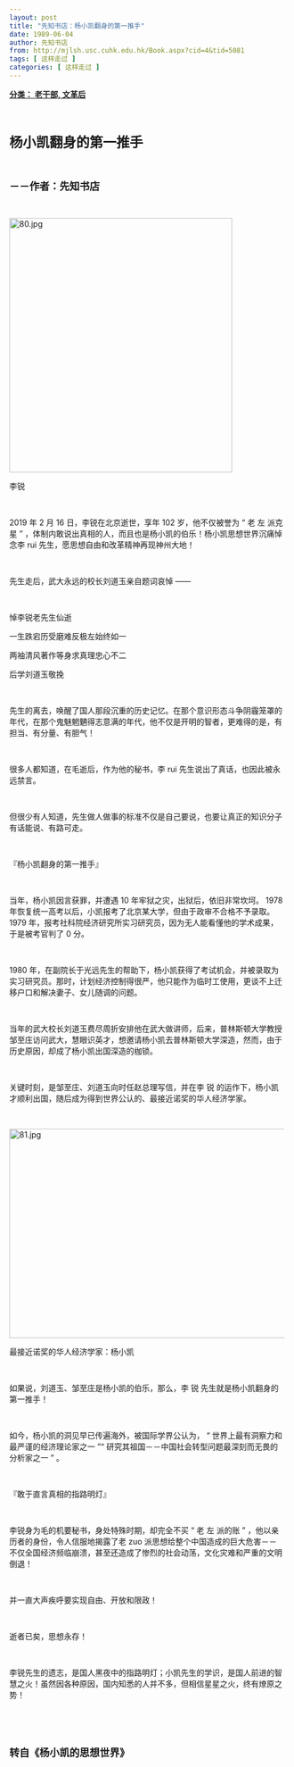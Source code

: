 ```yaml
---
layout: post
title: "先知书店：杨小凯翻身的第一推手"
date: 1989-06-04
author: 先知书店
from: http://mjlsh.usc.cuhk.edu.hk/Book.aspx?cid=4&tid=5081
tags: [ 这样走过 ]
categories: [ 这样走过 ]
---
```


<div style="margin: 15px 10px 10px 0px;">
 <div>
  <span id="ctl00_ContentPlaceHolder1_chapter1_SubjectLabel" style="font-weight:bold;text-decoration:underline;">
   分类： 老干部, 文革后
  </span>
 </div>
 <p class="p1">
  <b>
   <font size="5">
    <span class="s1">
    </span>
    <br/>
   </font>
  </b>
 </p>
 <p class="p2">
  <span class="s1">
   <b>
    <font size="5">
     杨小凯翻身的第一推手
    </font>
   </b>
  </span>
 </p>
 <p class="p1">
  <b>
   <font size="4">
    <span class="s1">
    </span>
    <br/>
   </font>
  </b>
 </p>
 <p class="p2">
  <span class="s1">
   <b>
    <font size="4">
     －－作者：先知书店
    </font>
   </b>
  </span>
 </p>
 <p class="p1">
  <span class="s1">
  </span>
  <br/>
 </p>
 <p class="p3">
  <span class="s1">
   <img alt="80.jpg" border="0" height="456" src="/medias/contents/5081/80.jpg" width="400"/>
  </span>
 </p>
 <p class="p2">
  <span class="s1">
   李锐
  </span>
 </p>
 <p class="p1">
  <span class="s1">
  </span>
  <br/>
 </p>
 <p class="p2">
  <span class="s2">
   2019
  </span>
  <span class="s1">
   年
  </span>
  <span class="s2">
   2
  </span>
  <span class="s1">
   月
  </span>
  <span class="s2">
   16
  </span>
  <span class="s1">
   日，李锐在北京逝世，享年
  </span>
  <span class="s2">
   102
  </span>
  <span class="s1">
   岁，他不仅被誉为
  </span>
  <span class="s2">
   “
  </span>
  <span class="s1">
   老
  </span>
  <span class="s2">
   左
  </span>
  <span class="s1">
   派克星
  </span>
  <span class="s2">
   ”
  </span>
  <span class="s1">
   ，体制内敢说出真相的人，而且也是杨小凯的伯乐！杨小凯思想世界沉痛悼念李
  </span>
  <span class="s2">
   rui
  </span>
  <span class="s1">
   先生，愿思想自由和改革精神再现神州大地！
  </span>
 </p>
 <p class="p1">
  <span class="s1">
  </span>
  <br/>
 </p>
 <p class="p2">
  <span class="s1">
   先生走后，武大永远的校长刘道玉亲自题词哀悼
  </span>
  <span class="s2">
   ——
  </span>
 </p>
 <p class="p1">
  <span class="s1">
  </span>
  <br/>
 </p>
 <p class="p2">
  <span class="s1">
   悼李锐老先生仙逝
  </span>
 </p>
 <p class="p2">
  <span class="s1">
   一生跌宕历受磨难反极左始终如一
  </span>
 </p>
 <p class="p2">
  <span class="s1">
   两袖清风著作等身求真理忠心不二
  </span>
 </p>
 <p class="p2">
  <span class="s1">
   后学刘道玉敬挽
  </span>
 </p>
 <p class="p1">
  <span class="s1">
  </span>
  <br/>
 </p>
 <p class="p2">
  <span class="s1">
   先生的离去，唤醒了国人那段沉重的历史记忆。在那个意识形态斗争阴霾笼罩的年代，在那个鬼魅魍魉得志意满的年代，他不仅是开明的智者，更难得的是，有担当、有分量、有胆气！
  </span>
 </p>
 <p class="p1">
  <span class="s1">
  </span>
  <br/>
 </p>
 <p class="p2">
  <span class="s1">
   很多人都知道，在毛逝后，作为他的秘书，李
  </span>
  <span class="s2">
   rui
  </span>
  <span class="s1">
   先生说出了真话，也因此被永远禁言。
  </span>
 </p>
 <p class="p1">
  <span class="s1">
  </span>
  <br/>
 </p>
 <p class="p2">
  <span class="s1">
   但很少有人知道，先生做人做事的标准不仅是自己要说，也要让真正的知识分子有话能说、有路可走。
  </span>
 </p>
 <p class="p1">
  <span class="s1">
  </span>
  <br/>
 </p>
 <p class="p2">
  <span class="s1">
   『杨小凯翻身的第一推手』
  </span>
 </p>
 <p class="p1">
  <span class="s1">
  </span>
  <br/>
 </p>
 <p class="p2">
  <span class="s1">
   当年，杨小凯因言获罪，并遭遇
  </span>
  <span class="s2">
   10
  </span>
  <span class="s1">
   年牢狱之灾，出狱后，依旧非常坎坷。
  </span>
  <span class="s2">
   1978
  </span>
  <span class="s1">
   年恢复统一高考以后，小凯报考了北京某大学，但由于政审不合格不予录取。
  </span>
  <span class="s2">
   1979
  </span>
  <span class="s1">
   年，报考社科院经济研究所实习研究员，因为无人能看懂他的学术成果，于是被考官判了
  </span>
  <span class="s2">
   0
  </span>
  <span class="s1">
   分。
  </span>
 </p>
 <p class="p1">
  <span class="s1">
  </span>
  <br/>
 </p>
 <p class="p2">
  <span class="s2">
   1980
  </span>
  <span class="s1">
   年，在副院长于光远先生的帮助下，杨小凯获得了考试机会，并被录取为实习研究员。那时，计划经济控制得很严，他只能作为临时工使用，更谈不上迁移户口和解决妻子、女儿随调的问题。
  </span>
 </p>
 <p class="p1">
  <span class="s1">
  </span>
  <br/>
 </p>
 <p class="p2">
  <span class="s1">
   当年的武大校长刘道玉费尽周折安排他在武大做讲师，后来，普林斯顿大学教授邹至庄访问武大，慧眼识英才，想邀请杨小凯去普林斯顿大学深造，然而，由于历史原因，却成了杨小凯出国深造的枷锁。
  </span>
 </p>
 <p class="p1">
  <span class="s1">
  </span>
  <br/>
 </p>
 <p class="p2">
  <span class="s1">
   关键时刻，是邹至庄、刘道玉向时任赵总理写信，并在李
  </span>
  <span class="s2">
   锐
  </span>
  <span class="s1">
   的运作下，杨小凯才顺利出国，随后成为得到世界公认的、最接近诺奖的华人经济学家。
  </span>
 </p>
 <p class="p1">
  <span class="s1">
  </span>
  <br/>
 </p>
 <p class="p3">
  <span class="s1">
   <img alt="81.jpg" border="0" height="375" src="/medias/contents/5081/81.jpg" width="500"/>
  </span>
 </p>
 <p class="p2">
  <span class="s1">
   最接近诺奖的华人经济学家：杨小凯
  </span>
 </p>
 <p class="p1">
  <span class="s1">
  </span>
  <br/>
 </p>
 <p class="p2">
  <span class="s1">
   如果说，刘道玉、邹至庄是杨小凯的伯乐，那么，李
   <font face="Trebuchet MS">
    锐
   </font>
  </span>
  <span class="s1">
   先生就是杨小凯翻身的第一推手！
  </span>
 </p>
 <p class="p1">
  <span class="s1">
  </span>
  <br/>
 </p>
 <p class="p2">
  <span class="s1">
   如今，杨小凯的洞见早已传遍海外，被国际学界公认为，
  </span>
  <span class="s2">
   “
  </span>
  <span class="s1">
   世界上最有洞察力和最严谨的经济理论家之一
  </span>
  <span class="s2">
   ”“
  </span>
  <span class="s1">
   研究其祖国－－中国社会转型问题最深刻而无畏的分析家之一
  </span>
  <span class="s2">
   ”
  </span>
  <span class="s1">
   。
  </span>
 </p>
 <p class="p1">
  <span class="s1">
  </span>
  <br/>
 </p>
 <p class="p2">
  <span class="s1">
   『敢于直言真相的指路明灯』
  </span>
 </p>
 <p class="p1">
  <span class="s1">
  </span>
  <br/>
 </p>
 <p class="p2">
  <span class="s1">
   李锐身为毛的机要秘书，身处特殊时期，却完全不买
  </span>
  <span class="s2">
   “
  </span>
  <span class="s1">
   老
  </span>
  <span class="s2">
   左
  </span>
  <span class="s1">
   派的账
  </span>
  <span class="s2">
   ”
  </span>
  <span class="s1">
   ，他以亲历者的身份，令人信服地揭露了老
  </span>
  <span class="s2">
   zuo
  </span>
  <span class="s1">
   派思想给整个中国造成的巨大危害－－不仅全国经济频临崩溃，甚至还造成了惨烈的社会动荡，文化灾难和严重的文明倒退！
  </span>
 </p>
 <p class="p1">
  <span class="s1">
  </span>
  <br/>
 </p>
 <p class="p2">
  <span class="s1">
   并一直大声疾呼要实现自由、开放和限政！
  </span>
 </p>
 <p class="p1">
  <span class="s1">
  </span>
  <br/>
 </p>
 <p class="p2">
  <span class="s1">
   逝者已矣，思想永存！
  </span>
 </p>
 <p class="p1">
  <span class="s1">
  </span>
  <br/>
 </p>
 <p class="p2">
  <span class="s1">
   李锐先生的遗志，是国人黑夜中的指路明灯；小凯先生的学识，是国人前进的智慧之火！虽然因各种原因，国内知悉的人并不多，但相信星星之火，终有燎原之势！
  </span>
 </p>
 <p class="p1">
  <span class="s1">
  </span>
  <br/>
 </p>
 <p class="p1">
  <b>
   <font size="4">
    <span class="s1">
    </span>
    <br/>
   </font>
  </b>
 </p>
 <p class="p2">
  <span class="s1">
   <b>
    <font size="4">
     转自《杨小凯的思想世界》
    </font>
   </b>
  </span>
 </p>
</div>

